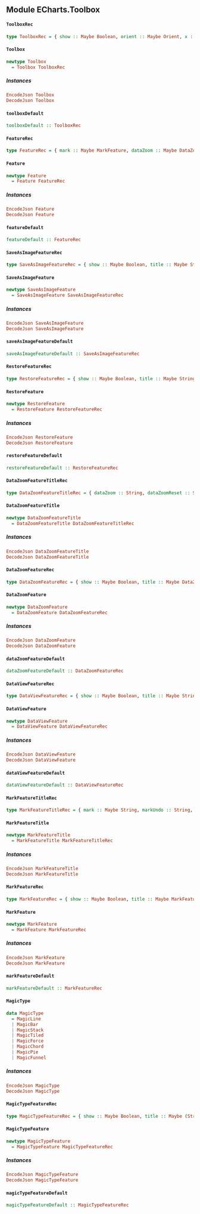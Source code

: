## Module ECharts.Toolbox

#### `ToolboxRec`

``` purescript
type ToolboxRec = { show :: Maybe Boolean, orient :: Maybe Orient, x :: Maybe XPos, y :: Maybe YPos, backgroundColor :: Maybe Color, borderColor :: Maybe Color, borderWidth :: Maybe Number, padding :: Maybe (Corner Number), itemGap :: Maybe Number, itemSize :: Maybe Number, color :: Maybe (Array Color), disableColor :: Maybe Color, effectiveColor :: Maybe Color, showTitle :: Maybe Boolean, textStyle :: Maybe TextStyle, feature :: Maybe Feature }
```

#### `Toolbox`

``` purescript
newtype Toolbox
  = Toolbox ToolboxRec
```

##### Instances
``` purescript
EncodeJson Toolbox
DecodeJson Toolbox
```

#### `toolboxDefault`

``` purescript
toolboxDefault :: ToolboxRec
```

#### `FeatureRec`

``` purescript
type FeatureRec = { mark :: Maybe MarkFeature, dataZoom :: Maybe DataZoomFeature, dataView :: Maybe DataViewFeature, magicType :: Maybe MagicTypeFeature, restore :: Maybe RestoreFeature, saveAsImage :: Maybe SaveAsImageFeature }
```

#### `Feature`

``` purescript
newtype Feature
  = Feature FeatureRec
```

##### Instances
``` purescript
EncodeJson Feature
DecodeJson Feature
```

#### `featureDefault`

``` purescript
featureDefault :: FeatureRec
```

#### `SaveAsImageFeatureRec`

``` purescript
type SaveAsImageFeatureRec = { show :: Maybe Boolean, title :: Maybe String, type :: Maybe ImgType, lang :: Maybe (Array String) }
```

#### `SaveAsImageFeature`

``` purescript
newtype SaveAsImageFeature
  = SaveAsImageFeature SaveAsImageFeatureRec
```

##### Instances
``` purescript
EncodeJson SaveAsImageFeature
DecodeJson SaveAsImageFeature
```

#### `saveAsImageFeatureDefault`

``` purescript
saveAsImageFeatureDefault :: SaveAsImageFeatureRec
```

#### `RestoreFeatureRec`

``` purescript
type RestoreFeatureRec = { show :: Maybe Boolean, title :: Maybe String }
```

#### `RestoreFeature`

``` purescript
newtype RestoreFeature
  = RestoreFeature RestoreFeatureRec
```

##### Instances
``` purescript
EncodeJson RestoreFeature
DecodeJson RestoreFeature
```

#### `restoreFeatureDefault`

``` purescript
restoreFeatureDefault :: RestoreFeatureRec
```

#### `DataZoomFeatureTitleRec`

``` purescript
type DataZoomFeatureTitleRec = { dataZoom :: String, dataZoomReset :: String }
```

#### `DataZoomFeatureTitle`

``` purescript
newtype DataZoomFeatureTitle
  = DataZoomFeatureTitle DataZoomFeatureTitleRec
```

##### Instances
``` purescript
EncodeJson DataZoomFeatureTitle
DecodeJson DataZoomFeatureTitle
```

#### `DataZoomFeatureRec`

``` purescript
type DataZoomFeatureRec = { show :: Maybe Boolean, title :: Maybe DataZoomFeatureTitle }
```

#### `DataZoomFeature`

``` purescript
newtype DataZoomFeature
  = DataZoomFeature DataZoomFeatureRec
```

##### Instances
``` purescript
EncodeJson DataZoomFeature
DecodeJson DataZoomFeature
```

#### `dataZoomFeatureDefault`

``` purescript
dataZoomFeatureDefault :: DataZoomFeatureRec
```

#### `DataViewFeatureRec`

``` purescript
type DataViewFeatureRec = { show :: Maybe Boolean, title :: Maybe String, readOnly :: Maybe Boolean, lang :: Maybe (Array String) }
```

#### `DataViewFeature`

``` purescript
newtype DataViewFeature
  = DataViewFeature DataViewFeatureRec
```

##### Instances
``` purescript
EncodeJson DataViewFeature
DecodeJson DataViewFeature
```

#### `dataViewFeatureDefault`

``` purescript
dataViewFeatureDefault :: DataViewFeatureRec
```

#### `MarkFeatureTitleRec`

``` purescript
type MarkFeatureTitleRec = { mark :: Maybe String, markUndo :: String, markClear :: String }
```

#### `MarkFeatureTitle`

``` purescript
newtype MarkFeatureTitle
  = MarkFeatureTitle MarkFeatureTitleRec
```

##### Instances
``` purescript
EncodeJson MarkFeatureTitle
DecodeJson MarkFeatureTitle
```

#### `MarkFeatureRec`

``` purescript
type MarkFeatureRec = { show :: Maybe Boolean, title :: Maybe MarkFeatureTitle, lineStyle :: Maybe LineStyle }
```

#### `MarkFeature`

``` purescript
newtype MarkFeature
  = MarkFeature MarkFeatureRec
```

##### Instances
``` purescript
EncodeJson MarkFeature
DecodeJson MarkFeature
```

#### `markFeatureDefault`

``` purescript
markFeatureDefault :: MarkFeatureRec
```

#### `MagicType`

``` purescript
data MagicType
  = MagicLine
  | MagicBar
  | MagicStack
  | MagicTiled
  | MagicForce
  | MagicChord
  | MagicPie
  | MagicFunnel
```

##### Instances
``` purescript
EncodeJson MagicType
DecodeJson MagicType
```

#### `MagicTypeFeatureRec`

``` purescript
type MagicTypeFeatureRec = { show :: Maybe Boolean, title :: Maybe (StrMap String), option :: Maybe Json, type :: Maybe (Array MagicType) }
```

#### `MagicTypeFeature`

``` purescript
newtype MagicTypeFeature
  = MagicTypeFeature MagicTypeFeatureRec
```

##### Instances
``` purescript
EncodeJson MagicTypeFeature
DecodeJson MagicTypeFeature
```

#### `magicTypeFeatureDefault`

``` purescript
magicTypeFeatureDefault :: MagicTypeFeatureRec
```


